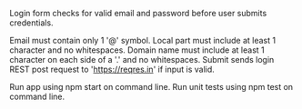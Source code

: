 
Login form checks for valid email and password before user submits credentials.

Email must contain only 1 '@' symbol. Local part must include at least 1 character and no whitespaces. Domain name must include at least 1 character on each side of a '.' and no whitespaces. 
Submit sends login REST post request to 'https://reqres.in' if input is valid.

Run app using npm start on command line.
Run unit tests using npm test on command line.


